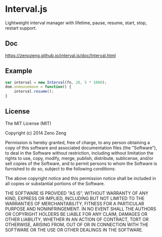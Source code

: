 # Interval.js

Lightweight interval manager with lifetime, pause, resume, start, stop, restart support.

## Doc

https://zenozeng.github.io/interval.js/doc/Interval.html

## Example

```javascript
var interval = new Interval(fn, 20, 5 * 1000);
dom.onmousemove = function() {
    interval.resume();
}
```

## License

The MIT License (MIT)

Copyright (c) 2014 Zeno Zeng

Permission is hereby granted, free of charge, to any person obtaining a copy
of this software and associated documentation files (the "Software"), to deal
in the Software without restriction, including without limitation the rights
to use, copy, modify, merge, publish, distribute, sublicense, and/or sell
copies of the Software, and to permit persons to whom the Software is
furnished to do so, subject to the following conditions:

The above copyright notice and this permission notice shall be included in all
copies or substantial portions of the Software.

THE SOFTWARE IS PROVIDED "AS IS", WITHOUT WARRANTY OF ANY KIND, EXPRESS OR
IMPLIED, INCLUDING BUT NOT LIMITED TO THE WARRANTIES OF MERCHANTABILITY,
FITNESS FOR A PARTICULAR PURPOSE AND NONINFRINGEMENT. IN NO EVENT SHALL THE
AUTHORS OR COPYRIGHT HOLDERS BE LIABLE FOR ANY CLAIM, DAMAGES OR OTHER
LIABILITY, WHETHER IN AN ACTION OF CONTRACT, TORT OR OTHERWISE, ARISING FROM,
OUT OF OR IN CONNECTION WITH THE SOFTWARE OR THE USE OR OTHER DEALINGS IN THE
SOFTWARE.
